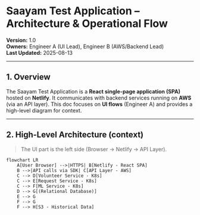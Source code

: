# Saayam Test Application – Architecture & Operational Flow

**Version:** 1.0  
**Owners:** Engineer A (UI Lead), Engineer B (AWS/Backend Lead)  
**Last Updated:** 2025-08-13

---

## 1. Overview
The Saayam Test Application is a **React single-page application (SPA)** hosted on **Netlify**. It communicates with backend services running on **AWS** (via an API layer). This doc focuses on **UI flows** (Engineer A) and provides a high-level diagram for context.

---

## 2. High-Level Architecture (context)
> The UI part is the left side (Browser → Netlify → API Layer).

```mermaid
flowchart LR
    A[User Browser] -->|HTTPS| B[Netlify - React SPA]
    B -->|API calls via SDK| C[API Layer - AWS]
    C --> D[Volunteer Service - K8s]
    C --> E[Request Service - K8s]
    C --> F[ML Service - K8s]
    D --> G[(Relational Database)]
    E --> G
    F --> G
    F --> H[S3 - Historical Data]
